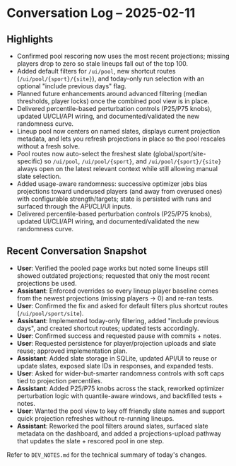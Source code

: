 # Conversation Log – 2025-02-11

## Highlights
- Confirmed pool rescoring now uses the most recent projections; missing players drop to zero so stale lineups fall out of the top 100.
- Added default filters for `/ui/pool`, new shortcut routes (`/ui/pool/{sport}/{site}`), and today-only run selection with an optional "include previous days" flag.
- Planned future enhancements around advanced filtering (median thresholds, player locks) once the combined pool view is in place.
- Delivered percentile-based perturbation controls (P25/P75 knobs), updated UI/CLI/API wiring, and documented/validated the new randomness curve.
- Lineup pool now centers on named slates, displays current projection metadata, and lets you refresh projections in place so the pool rescales without a fresh solve.
- Pool routes now auto-select the freshest slate (global/sport/site-specific) so `/ui/pool`, `/ui/pool/{sport}`, and `/ui/pool/{sport}/{site}` always open on the latest relevant context while still allowing manual slate selection.
- Added usage-aware randomness: successive optimizer jobs bias projections toward underused players (and away from overused ones) with configurable strength/targets; state is persisted with runs and surfaced through the API/CLI/UI inputs.
- Delivered percentile-based perturbation controls (P25/P75 knobs), updated UI/CLI/API wiring, and documented/validated the new randomness curve.

## Recent Conversation Snapshot
- **User**: Verified the pooled page works but noted some lineups still showed outdated projections; requested that only the most recent projections be used.
- **Assistant**: Enforced overrides so every lineup player baseline comes from the newest projections (missing players → 0) and re-ran tests.
- **User**: Confirmed the fix and asked for default filters plus shortcut routes (`/ui/pool/sport/site`).
- **Assistant**: Implemented today-only filtering, added "include previous days", and created shortcut routes; updated tests accordingly.
- **User**: Confirmed success and requested pause with commits + notes.
- **User**: Requested persistence for player/projection uploads and slate reuse; approved implementation plan.
- **Assistant**: Added slate storage in SQLite, updated API/UI to reuse or update slates, exposed slate IDs in responses, and expanded tests.
- **User**: Asked for wider-but-smarter randomness controls with soft caps tied to projection percentiles.
- **Assistant**: Added P25/P75 knobs across the stack, reworked optimizer perturbation logic with quantile-aware windows, and backfilled tests + notes.
- **User**: Wanted the pool view to key off friendly slate names and support quick projection refreshes without re-running lineups.
- **Assistant**: Reworked the pool filters around slates, surfaced slate metadata on the dashboard, and added a projections-upload pathway that updates the slate + rescored pool in one step.

Refer to `DEV_NOTES.md` for the technical summary of today's changes.
